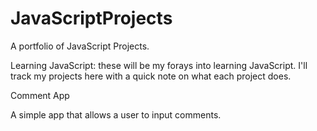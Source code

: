 # JavaScriptProjects

A portfolio of JavaScript Projects.

Learning JavaScript: these will be my forays into learning JavaScript. I'll track my projects here with a quick note on what each project does.

Comment App

A simple app that allows a user to input comments.
